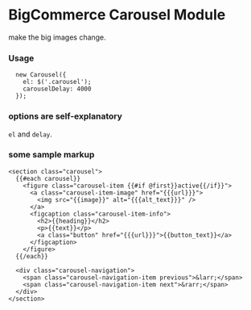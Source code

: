 # BigCommerce Carousel Module

make the big images change.

### Usage

```
  new Carousel({
    el: $('.carousel');
    carouselDelay: 4000
  });
```

### options are self-explanatory

`el` and `delay`.


### some sample markup

```
<section class="carousel">
  {{#each carousel}}
    <figure class="carousel-item {{#if @first}}active{{/if}}">
      <a class="carousel-item-image" href="{{{url}}}">
        <img src="{{image}}" alt="{{{alt_text}}}" />
      </a>
      <figcaption class="carousel-item-info">
        <h2>{{heading}}</h2>
        <p>{{text}}</p>
        <a class="button" href="{{{url}}}">{{button_text}}</a>
      </figcaption>
    </figure>
  {{/each}}

  <div class="carousel-navigation">
    <span class="carousel-navigation-item previous">&larr;</span>
    <span class="carousel-navigation-item next">&rarr;</span>
  </div>
</section>
```
